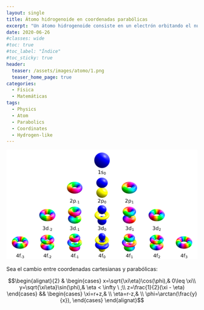 ```yaml
---
layout: single
title: Átomo hidrogenoide en coordenadas parabólicas
excerpt: "Un átomo hidrogenoide consiste en un electrón orbitando el núcleo que está formado por uno o más protones (un protón en el caso del hidrógeno). Pueden ser considerados como sistemas formados por dos partículas puntuales que interaccionan mediante el potencial de Coulomb. El problema se enfoca desde la perspectiva del problema de los dos cuerpos."
date: 2020-06-26
#classes: wide
#toc: true
#toc_label: "Índice"
#toc_sticky: true
header:
  teaser: /assets/images/atomo/1.png
  teaser_home_page: true
categories:
  - Física
  - Matemáticas
tags:
  - Physics
  - Atom
  - Parabolics
  - Coordinates
  - Hydrogen-like
--- 
```


![](/assets/images/atomo/1.png)

Sea el cambio entre coordenadas cartesianas y parabólicas:

$$\begin{alignat}{2}
&
\begin{cases}
x=\sqrt{\xi\eta}\cos(\phi),& 0\leq \xi\\
y=\sqrt{\xi\eta}\sin(\phi),& \eta < \infty \ ;\\
z=\frac{1}{2}(\xi - \eta)
\end{cases}
&&
\begin{cases}
\xi=r+z,& \\
\eta=r-z,& \\
\phi=\arctan(\frac{y}{x}),
\end{cases}
\end{alignat}$$